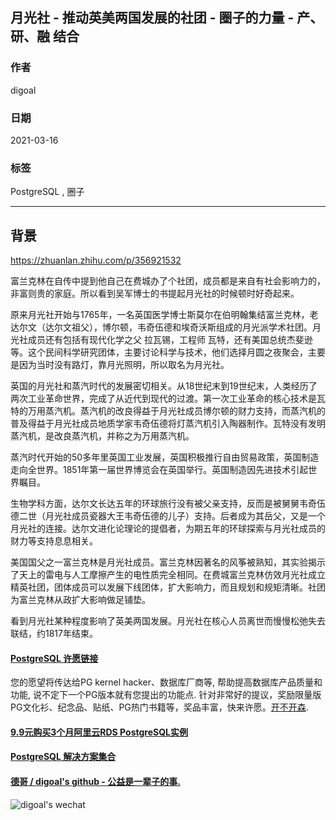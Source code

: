 ## 月光社 - 推动英美两国发展的社团 - 圈子的力量 - 产、研、融 结合    
  
### 作者  
digoal  
  
### 日期  
2021-03-16   
  
### 标签  
PostgreSQL , 圈子    
  
----  
  
## 背景  
https://zhuanlan.zhihu.com/p/356921532  
  
富兰克林在自传中提到他自己在费城办了个社团，成员都是来自有社会影响力的，非富则贵的家庭。所以看到吴军博士的书提起月光社的时候顿时好奇起来。  
  
原来月光社开始与1765年，一名英国医学博士斯莫尔在伯明翰集结富兰克林，老达尔文（达尔文祖父），博尔顿，韦奇伍德和埃奇沃斯组成的月光派学术社团。月光社成员还有包括有现代化学之父 拉瓦锡，工程师 瓦特，还有美国总统杰斐逊等。这个民间科学研究团体，主要讨论科学与技术，他们选择月圆之夜聚会，主要是因为当时没有路灯，靠月光照明，所以取名为月光社。  
  
英国的月光社和蒸汽时代的发展密切相关。从18世纪末到19世纪末，人类经历了两次工业革命世界，完成了从近代到现代的过渡。第一次工业革命的核心技术是瓦特的万用蒸汽机。蒸汽机的改良得益于月光社成员博尔顿的财力支持，而蒸汽机的普及得益于月光社成员地质学家韦奇伍德将灯蒸汽机引入陶器制作。瓦特没有发明蒸汽机，是改良蒸汽机，并称之为万用蒸汽机。  
  
蒸汽时代开始的50多年里英国工业发展，英国积极推行自由贸易政策，英国制造走向全世界。1851年第一届世界博览会在英国举行。英国制造因先进技术引起世界瞩目。  
  
生物学科方面，达尔文长达五年的环球旅行没有被父亲支持，反而是被舅舅韦奇伍德二世（月光社成员瓷器大王韦奇伍德的儿子）支持。后者成为其岳父，又是一个月光社的连接。达尔文进化论理论的提倡者，为期五年的环球探索与月光社成员的财力等支持息息相关。  
  
美国国父之一富兰克林是月光社成员。富兰克林因著名的风筝被熟知，其实验揭示了天上的雷电与人工摩擦产生的电性质完全相同。在费城富兰克林仿效月光社成立精英社团，团体成员可以发展下线团体，扩大影响力，而且规划和规矩清晰。社团为富兰克林从政扩大影响做足铺垫。  
  
看到月光社某种程度影响了英美两国发展。月光社在核心人员离世而慢慢松弛失去联结，约1817年结束。  
  
  
#### [PostgreSQL 许愿链接](https://github.com/digoal/blog/issues/76 "269ac3d1c492e938c0191101c7238216")
您的愿望将传达给PG kernel hacker、数据库厂商等, 帮助提高数据库产品质量和功能, 说不定下一个PG版本就有您提出的功能点. 针对非常好的提议，奖励限量版PG文化衫、纪念品、贴纸、PG热门书籍等，奖品丰富，快来许愿。[开不开森](https://github.com/digoal/blog/issues/76 "269ac3d1c492e938c0191101c7238216").  
  
  
#### [9.9元购买3个月阿里云RDS PostgreSQL实例](https://www.aliyun.com/database/postgresqlactivity "57258f76c37864c6e6d23383d05714ea")
  
  
#### [PostgreSQL 解决方案集合](https://yq.aliyun.com/topic/118 "40cff096e9ed7122c512b35d8561d9c8")
  
  
#### [德哥 / digoal's github - 公益是一辈子的事.](https://github.com/digoal/blog/blob/master/README.md "22709685feb7cab07d30f30387f0a9ae")
  
  
![digoal's wechat](../pic/digoal_weixin.jpg "f7ad92eeba24523fd47a6e1a0e691b59")
  
